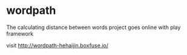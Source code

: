 # wordpath
The calculating distance between words project goes online with play framework


visit http://wordpath-hehaijin.boxfuse.io/
